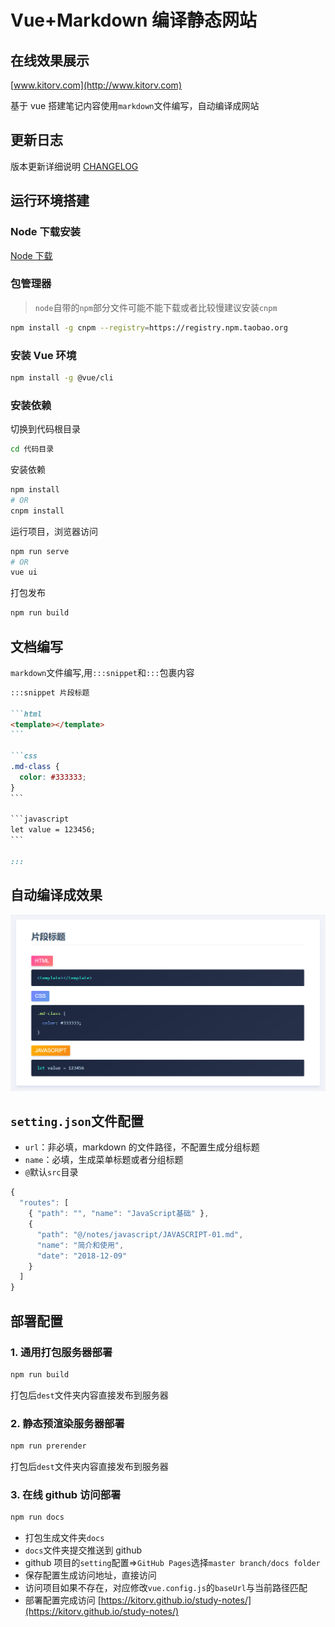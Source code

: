 # Vue+Markdown 编译静态网站

## 在线效果展示

[www.kitorv.com](http://www.kitorv.com)

基于 vue 搭建笔记内容使用`markdown`文件编写，自动编译成网站

## 更新日志

版本更新详细说明 [CHANGELOG](/CHANGELOG.md)

## 运行环境搭建

### Node 下载安装

[Node 下载](http://nodejs.cn/download)

### 包管理器

> `node`自带的`npm`部分文件可能不能下载或者比较慢建议安装`cnpm`

```bash
npm install -g cnpm --registry=https://registry.npm.taobao.org
```

### 安装 Vue 环境

```bash
npm install -g @vue/cli
```

### 安装依赖

切换到代码根目录

```bash
cd 代码目录
```

安装依赖

```bash
npm install
# OR
cnpm install
```

运行项目，浏览器访问

```bash
npm run serve
# OR
vue ui
```

打包发布

```bash
npm run build
```

## 文档编写

`markdown`文件编写,用`:::snippet`和`:::`包裹内容

````md
:::snippet 片段标题

```html
<template></template>
```

```css
.md-class {
  color: #333333;
}
```

```javascript
let value = 123456;
```

:::
````

## 自动编译成效果

![vue](src/assets/images/snippet-example.png)

## `setting.json`文件配置

- `url`：非必填，markdown 的文件路径，不配置生成分组标题
- `name`：必填，生成菜单标题或者分组标题
- `@`默认`src`目录

```javascript
{
  "routes": [
    { "path": "", "name": "JavaScript基础" },
    {
      "path": "@/notes/javascript/JAVASCRIPT-01.md",
      "name": "简介和使用",
      "date": "2018-12-09"
    }
  ]
}
```

## 部署配置

### 1. 通用打包服务器部署

```bash
npm run build
```

打包后`dest`文件夹内容直接发布到服务器

### 2. 静态预渲染服务器部署

```bash
npm run prerender
```

打包后`dest`文件夹内容直接发布到服务器

### 3. 在线 github 访问部署

```bash
npm run docs
```

- 打包生成文件夹`docs`
- `docs`文件夹提交推送到 github
- github 项目的`setting`配置=>`GitHub Pages`选择`master branch/docs folder`
- 保存配置生成访问地址，直接访问
- 访问项目如果不存在，对应修改`vue.config.js`的`baseUrl`与当前路径匹配
- 部署配置完成访问 [https://kitorv.github.io/study-notes/](https://kitorv.github.io/study-notes/)
